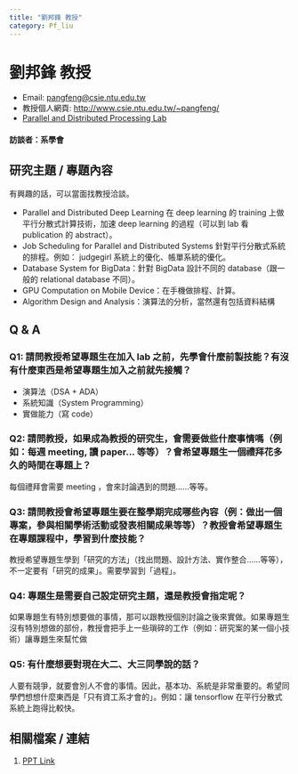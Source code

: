 ```yaml
---
title: "劉邦鋒 教授"
category: Pf_liu
---
```


# 劉邦鋒 教授

- Email: pangfeng@csie.ntu.edu.tw
- 教授個人網頁: http://www.csie.ntu.edu.tw/~pangfeng/
- [Parallel and Distributed Processing Lab](https://sites.google.com/site/pangfengliu/lab)

#### 訪談者：系學會

## 研究主題 / 專題內容

有興趣的話，可以當面找教授洽談。

* Parallel and Distributed Deep Learning 在 deep learning 的 training 上做平行分散式計算技術，加速 deep learning 的過程（可以到 lab 看 publication 的 abstract）。
* Job Scheduling for Parallel and Distributed Systems 針對平行分散式系統的排程。例如： judgegirl 系統上的優化、帳單系統的優化。
* Database System for BigData：針對 BigData 設計不同的 database（跟一般的 relational database 不同）。
* GPU Computation on Mobile Device：在手機做排程、計算。
* Algorithm Design and Analysis：演算法的分析，當然還有包括資料結構

## Q & A

### Q1: 請問教授希望專題生在加入 lab 之前，先學會什麼前製技能？有沒有什麼東西是希望專題生加入之前就先接觸？

* 演算法（DSA + ADA）
* 系統知識（System Programming）
* 實做能力（寫 code）

### Q2: 請問教授，如果成為教授的研究生，會需要做些什麼事情嗎（例如：每週 meeting, 讀 paper... 等等）？會希望專題生一個禮拜花多久的時間在專題上？

每個禮拜會需要 meeting ，會來討論遇到的問題......等等。

### Q3: 請問教授會希望專題生要在整學期完成哪些內容（例：做出一個專案，參與相關學術活動或發表相關成果等等）？教授會希望專題生在專題課程中，學習到什麼技能？

教授希望專題生學到「研究的方法」（找出問題、設計方法、實作整合......等等），不一定要有「研究的成果」。需要學習到「過程」。

### Q4: 專題生是需要自己設定研究主題，還是教授會指定呢？

如果專題生有特別想要做的事情，那可以跟教授個別討論之後來實做。如果專題生沒有特別想做的部份，教授會把手上一些瑣碎的工作（例如：研究案的某一個小技術）讓專題生來幫忙做

### Q5: 有什麼想要對現在大二、大三同學說的話？

人要有競爭，就要會別人不會的事情。因此，基本功、系統是非常重要的。希望同學們想想什麼東西是「只有資工系才會的」。例如：讓 tensorflow 在平行分散式系統上跑得比較快。

## 相關檔案 / 連結

1. [PPT Link](https://drive.google.com/file/d/13Eq3NGHQF5shNhxv0gtu17ICfnvJkHkn/view?usp=sharing)

